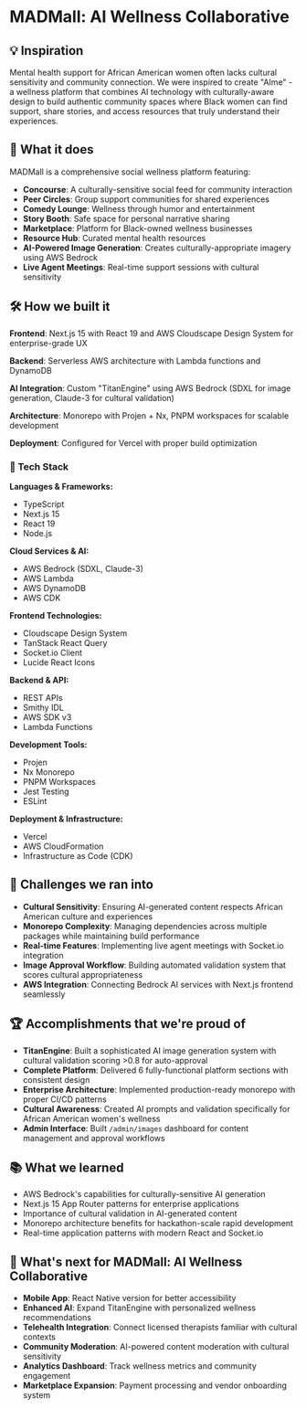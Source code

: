 # MADMall: AI Wellness Collaborative

## 💡 Inspiration

Mental health support for African American women often lacks cultural sensitivity and community connection. We were inspired to create "AIme" - a wellness platform that combines AI technology with culturally-aware design to build authentic community spaces where Black women can find support, share stories, and access resources that truly understand their experiences.

## 🎯 What it does

MADMall is a comprehensive social wellness platform featuring:

- **Concourse**: A culturally-sensitive social feed for community interaction
- **Peer Circles**: Group support communities for shared experiences
- **Comedy Lounge**: Wellness through humor and entertainment
- **Story Booth**: Safe space for personal narrative sharing
- **Marketplace**: Platform for Black-owned wellness businesses
- **Resource Hub**: Curated mental health resources
- **AI-Powered Image Generation**: Creates culturally-appropriate imagery using AWS Bedrock
- **Live Agent Meetings**: Real-time support sessions with cultural sensitivity

## 🛠️ How we built it

**Frontend**: Next.js 15 with React 19 and AWS Cloudscape Design System for enterprise-grade UX

**Backend**: Serverless AWS architecture with Lambda functions and DynamoDB

**AI Integration**: Custom "TitanEngine" using AWS Bedrock (SDXL for image generation, Claude-3 for cultural validation)

**Architecture**: Monorepo with Projen + Nx, PNPM workspaces for scalable development

**Deployment**: Configured for Vercel with proper build optimization

### 🔧 Tech Stack

**Languages & Frameworks:**
- TypeScript
- Next.js 15
- React 19
- Node.js

**Cloud Services & AI:**
- AWS Bedrock (SDXL, Claude-3)
- AWS Lambda
- AWS DynamoDB
- AWS CDK

**Frontend Technologies:**
- Cloudscape Design System
- TanStack React Query
- Socket.io Client
- Lucide React Icons

**Backend & API:**
- REST APIs
- Smithy IDL
- AWS SDK v3
- Lambda Functions

**Development Tools:**
- Projen
- Nx Monorepo
- PNPM Workspaces
- Jest Testing
- ESLint

**Deployment & Infrastructure:**
- Vercel
- AWS CloudFormation
- Infrastructure as Code (CDK)

## 🚧 Challenges we ran into

- **Cultural Sensitivity**: Ensuring AI-generated content respects African American culture and experiences
- **Monorepo Complexity**: Managing dependencies across multiple packages while maintaining build performance
- **Real-time Features**: Implementing live agent meetings with Socket.io integration
- **Image Approval Workflow**: Building automated validation system that scores cultural appropriateness
- **AWS Integration**: Connecting Bedrock AI services with Next.js frontend seamlessly

## 🏆 Accomplishments that we're proud of

- **TitanEngine**: Built a sophisticated AI image generation system with cultural validation scoring >0.8 for auto-approval
- **Complete Platform**: Delivered 6 fully-functional platform sections with consistent design
- **Enterprise Architecture**: Implemented production-ready monorepo with proper CI/CD patterns
- **Cultural Awareness**: Created AI prompts and validation specifically for African American women's wellness
- **Admin Interface**: Built `/admin/images` dashboard for content management and approval workflows

## 📚 What we learned

- AWS Bedrock's capabilities for culturally-sensitive AI generation
- Next.js 15 App Router patterns for enterprise applications
- Importance of cultural validation in AI-generated content
- Monorepo architecture benefits for hackathon-scale rapid development
- Real-time application patterns with modern React and Socket.io

## 🚀 What's next for MADMall: AI Wellness Collaborative

- **Mobile App**: React Native version for better accessibility
- **Enhanced AI**: Expand TitanEngine with personalized wellness recommendations
- **Telehealth Integration**: Connect licensed therapists familiar with cultural contexts
- **Community Moderation**: AI-powered content moderation with cultural sensitivity
- **Analytics Dashboard**: Track wellness metrics and community engagement
- **Marketplace Expansion**: Payment processing and vendor onboarding system